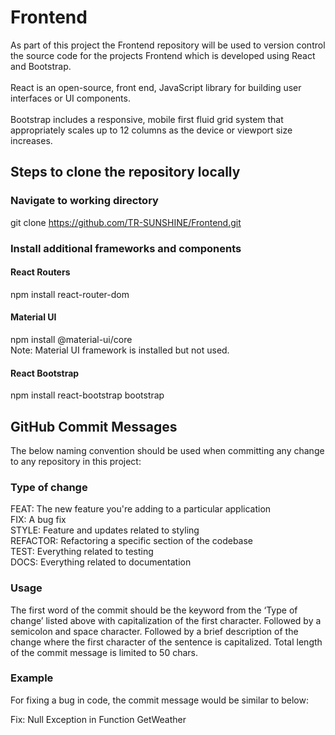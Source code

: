 # Frontend

As part of this project the Frontend repository will be used to version control the source code for the projects Frontend which is developed using React and Bootstrap.  
<br>
React is an open-source, front end, JavaScript library for building user interfaces or UI components.
<br>
<br>
Bootstrap includes a responsive, mobile first fluid grid system that appropriately scales up to 12 columns as the device or viewport size increases.
<br>
## Steps to clone the repository locally
### Navigate to working directory <br>
git clone https://github.com/TR-SUNSHINE/Frontend.git <br>
### Install additional frameworks and components <br>
#### React Routers <br>
npm install react-router-dom <br>
#### Material UI <br>
npm install @material-ui/core <br>
Note: Material UI framework is installed but not used.
#### React Bootstrap  <br>
npm install react-bootstrap bootstrap <br>

## GitHub Commit Messages

The below naming convention should be used when committing any change to any repository in this project:

### Type of change
FEAT: The new feature you're adding to a particular application<br>
FIX: A bug fix<br>
STYLE: Feature and updates related to styling<br>
REFACTOR: Refactoring a specific section of the codebase<br>
TEST: Everything related to testing<br>
DOCS: Everything related to documentation<br>

### Usage
The first word of the commit should be the keyword from the ‘Type of change’ listed above with capitalization of the first character.
Followed by a semicolon and space character.
Followed by a brief description of the change where the first character of the sentence is capitalized.
Total length of the commit message is limited to 50 chars.

### Example
For fixing a bug in code, the commit message would be similar to below:

Fix: Null Exception in Function GetWeather


